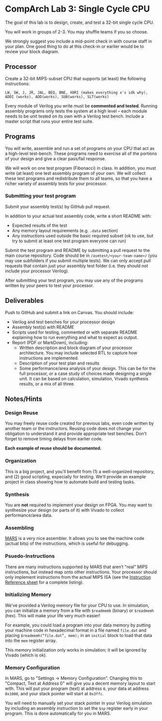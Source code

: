 # CompArch Lab 3: Single Cycle CPU

The goal of this lab is to design, create, and test a 32-bit single cycle CPU.

You will work in groups of 2-3. You may shuffle teams if you so choose.

We strongly suggest you include a mid-point check in with course staff in your plan. One good thing to do at this check-in or earlier would be to review your block diagram.


## Processor ##

Create a 32-bit MIPS-subset CPU that supports (at least) the following instructions:

	LW, SW, J, JR, JAL, BEQ, BNE, XORI (makes everything x's idk why), ADDI (works), ADD(works), SUB(works), SLT(works)
    
Every module of Verilog you write must be **commented and tested**.  Running assembly programs only tests the system at a high level – each module needs to be unit tested on its own with a Verilog test bench. Include a master script that runs your entire test suite.


## Programs ##

You will write, assemble and run a set of programs on your CPU that act as a high-level test-bench.  These programs need to exercise all of the portions of your design and give a clear pass/fail response.

We will work on one test program (Fibonacci) in class. In addition, you must write (at least) one test assembly program of your own. We will collect these test programs and redistribute them to all teams, so that you have a richer variety of assembly tests for your processor.

### Submitting your test program ###

Submit your assembly test(s) by GitHub pull request.

In addition to your actual test assembly code, write a short README with:
 - Expected results of the test
 - Any memory layout requirements (e.g. `.data` section)
 - Any instructions used outside the basic required subset (ok to use, but try to submit at least one test program everyone can run)

Submit the test program and README by submitting a pull request to the main course repository. Code should be in `/asmtest/<your-team-name>/` (you may use subfolders if you submit multiple tests).
We can only accept pull requests that contain just your assembly test folder (i.e. they should not include your processor Verilog).

After submitting your test program, you may use any of the programs written by your peers to test your processor.



## Deliverables ##

Push to GitHub and submit a link on Canvas. You should include:
 - Verilog and test benches for your processor design
 - Assembly test(s) with README 
 - Scripts used for testing, commented or with separate README explaining how to run everything and what to expect as output.
 - Report (PDF or MarkDown), including:
   - Written description and block diagram of your processor architecture. You may include selected RTL to capture how instructions are implemented.
   - Description of your test plan and results
   - Some performance/area analysis of your design. This can be for the full processor, or a case study of choices made designing a single unit. It can be based on calculation, simulation, Vivado synthesis results, or a mix of all three.
 

## Notes/Hints ##

### Design Reuse ###
You may freely reuse code created for previous labs, even code written by another team or the instructors. Reusing code does not change your obligation to understand it and provide appropriate test benches. Don't forget to remove timing delays from earlier code.

**Each example of reuse should be documented.** 

### Organization ###
This is a big project, and you'll benefit from (1) a well-organized repository, and (2) good scripting, expecially for testing. We'll provide an example project in class showing how to automate build and testing tasks.

### Synthesis ###
You are **not** required to implement your design on FPGA. You may want to synthesize your design (or parts of it) with Vivado to collect performance/area data.

### Assembling ###
[MARS](http://courses.missouristate.edu/kenvollmar/mars/) is a very nice assembler. It allows you to see the machine code (actual bits) of the instructions, which is useful for debugging. 


### Psuedo-Instructions ###
There are many instructions supported by MARS that aren’t "real" MIPS instructions, but instead map onto other instructions. Your processor should only implement instructions from the actual MIPS ISA (see the [Instruction Reference sheet](https://canvas.instructure.com/courses/1698665/files/82853161/download?wrap=1) for a complete listing).

### Initializing Memory ###
We've provided a Verilog memory file for your CPU to use. In simulation, you can initialize a memory from a file with `$readmemb` (binary) or `$readmemh` (hex).  This will make your life very much easier!

For example, you could load a program into your data memory by putting your machine code in hexadecimal format in a file named `file.dat` and placing `$readmemh(“file.dat”, mem);` in an `initial` block to load that data into the `mem` register array.  

This memory initialization only works in simulation; it will be ignored by Vivado (which is ok).

### Memory Configuration ###

In MARS, go to "Settings -> Memory Configuration".  Changing this to "Compact, Text at Address 0" will give you a decent memory layout to start with.  This will put your program (text) at address `0`, your data at address `0x1000`, and your stack pointer will start at `0x3ffc`.

You will need to manually set your stack pointer in your Verilog simulation by including an assembly instruction to set the `$sp` register early in your program.  This is done automatically for you in MARS. 

